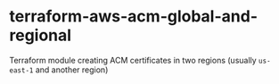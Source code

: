 # terraform-aws-acm-global-and-regional
Terraform module creating ACM certificates in two regions (usually `us-east-1` and another region)
